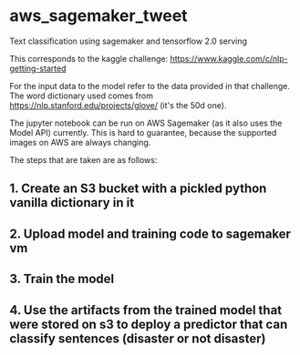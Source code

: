 # aws_sagemaker_tweet
Text classification using sagemaker and tensorflow 2.0 serving 

This corresponds to the kaggle challenge: https://www.kaggle.com/c/nlp-getting-started

For the input data to the model refer to the data provided in that challenge. The word dictionary used comes from https://nlp.stanford.edu/projects/glove/ (it's the 50d one). 

The jupyter notebook can be run on AWS Sagemaker (as it also uses the Model API) currently. This is hard to guarantee, because the supported images on AWS are always changing. 

The steps that are taken are as follows: 

## 1. Create an S3 bucket with a pickled python vanilla dictionary in it 
## 2. Upload model and training code to sagemaker vm 
## 3. Train the model 
## 4. Use the artifacts from the trained model that were stored on s3 to deploy a predictor that can classify sentences (disaster or not disaster) 

